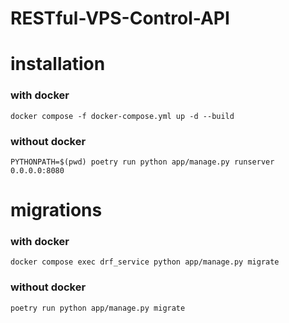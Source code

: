 # RESTful-VPS-Control-API

# installation

### with docker
```docker compose -f docker-compose.yml up -d --build```

### without docker
```PYTHONPATH=$(pwd) poetry run python app/manage.py runserver 0.0.0.0:8080```

# migrations

### with docker
```docker compose exec drf_service python app/manage.py migrate```

### without docker
```poetry run python app/manage.py migrate```
